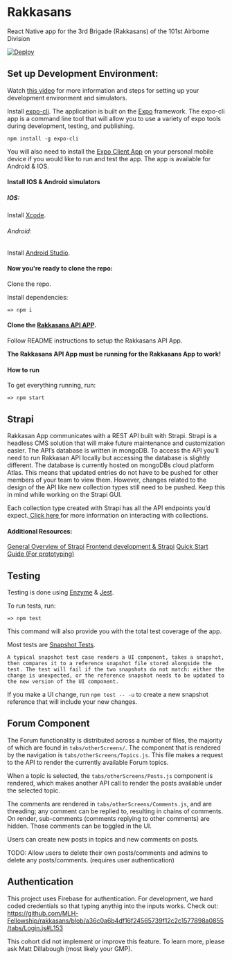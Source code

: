 # Rakkasans

React Native app for the 3rd Brigade (Rakkasans) of the 101st Airborne Division

<a href="https://heroku.com/deploy?template=https://github.com/mhwilkes/strapi-heroku-template">
  <img src="https://www.herokucdn.com/deploy/button.svg" alt="Deploy">
</a>

## Set up Development Environment:

Watch [this video](https://youtu.be/0-S5a0eXPoc?t=380) for more information and steps for setting up your development environment and simulators.

Install [expo-cli](https://docs.expo.io/workflow/expo-cli/). The application is built on the [Expo](https://expo.io/) framework. The expo-cli app is a command line tool that will allow you to use a variety of expo tools during development, testing, and publishing.

```
npm install -g expo-cli
```

You will also need to install the [Expo Client App](https://expo.io/tools#client) on your personal mobile device if you would like to run and test the app. The app is available for Android & IOS.

#### Install IOS & Android simulators

##### IOS:

Install [Xcode](https://apps.apple.com/us/app/xcode/id497799835?mt=12).

###### Android:

Install [Android Studio](https://developer.android.com/studio).

#### Now you're ready to clone the repo:

Clone the repo.

Install dependencies:

```
=> npm i
```

#### Clone the [Rakkasans API APP](https://github.com/MLH-Fellowship/rakkasansApi).

Follow README instructions to setup the Rakkasans API App.

**The Rakkasans API App must be running for the Rakkasans App to work!**

#### How to run

To get everything running, run:

```
=> npm start
```

## Strapi

Rakkasan App communicates with a REST API built with Strapi. Strapi is a headless CMS solution that will make future maintenance and customization easier. The API’s database is written in mongoDB. To access the API you’ll need to run Rakkasan API locally but accessing the database is slightly different. The database is currently hosted on mongoDBs cloud platform Atlas. This means that updated entries do not have to be pushed for other members of your team to view them. However, changes related to the design of the API like new collection types still need to be pushed. Keep this in mind while working on the Strapi GUI.

Each collection type created with Strapi has all the API endpoints you’d expect.<a href="https://strapi.io/documentation/developer-docs/latest/developer-resources/content-api/content-api.html#api-endpoints"> Click here </a> for more information on interacting with collections.

#### Additional Resources:

[General Overview of Strapi]("https://strapi.io/features")
[Frontend development & Strapi]("https://strapi.io/blog/frontend-developers-headless-cms")
[Quick Start Guide (For prototyping)]("https://strapi.io/documentation/developer-docs/latest/getting-started/quick-start.html")

## Testing

Testing is done using [Enzyme](https://enzymejs.github.io/enzyme/) & [Jest](https://jestjs.io/).

To run tests, run:

```
=> npm test
```

This command will also provide you with the total test coverage of the app.

Most tests are [Snapshot Tests](https://jestjs.io/docs/en/snapshot-testing#:~:text=Snapshot%20tests%20are%20a%20very,file%20stored%20alongside%20the%20test.).

```
A typical snapshot test case renders a UI component, takes a snapshot, then compares it to a reference snapshot file stored alongside the test. The test will fail if the two snapshots do not match: either the change is unexpected, or the reference snapshot needs to be updated to the new version of the UI component.
```

If you make a UI change, run `npm test -- -u` to create a new snapshot reference that will include your new changes.

## Forum Component

The Forum functionality is distributed across a number of files, the majority of which are found in `tabs/otherScreens/`. The component that is rendered by the navigation is `tabs/otherScreens/Topics.js`. This file makes a request to the API to render the currently available Forum topics.

When a topic is selected, the `tabs/otherScreens/Posts.js` component is rendered, which makes another API call to render the posts available under the selected topic.

The comments are rendered in `tabs/otherScreens/Comments.js`, and are threading; any comment can be replied to, resulting in chains of comments. On render, sub-comments (comments replying to other comments) are hidden. Those comments can be toggled in the UI.

Users can create new posts in topics and new comments on posts.

TODO: Allow users to delete their own posts/comments and admins to delete any posts/comments. (requires user authentication)

## Authentication

This project uses Firebase for authentication. For development, we hard coded credentials so that typing anythig into the inputs works. Check out:
https://github.com/MLH-Fellowship/rakkasans/blob/a36c0a6b4df16f24565739f12c2c1577898a0855/tabs/Login.js#L153

This cohort did not implement or improve this feature. To learn more, please ask Matt Dillabough (most likely your GMP).

